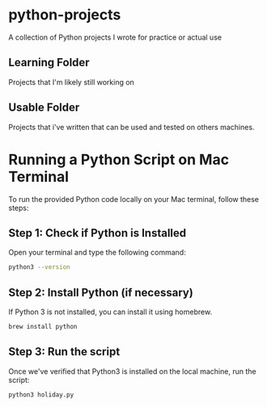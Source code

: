 # python-projects
A collection of Python projects I wrote for practice or actual use


## Learning Folder
Projects that I'm likely still working on

## Usable Folder
Projects that i've written that can be used and tested on others machines.

# Running a Python Script on Mac Terminal

To run the provided Python code locally on your Mac terminal, follow these steps:

## Step 1: Check if Python is Installed

Open your terminal and type the following command:
```sh
python3 --version
```

## Step 2: Install Python (if necessary)

If Python 3 is not installed, you can install it using homebrew.
```sh
brew install python
```

## Step 3: Run the script

Once we've verified that Python3 is installed on the local machine, run the script:
```sh
python3 holiday.py
```